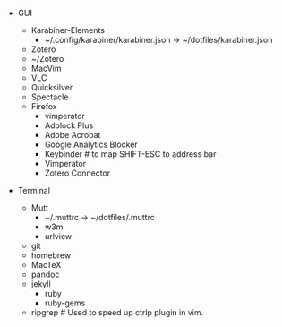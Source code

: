 - GUI
  - Karabiner-Elements
    - ~/.config/karabiner/karabiner.json -> ~/dotfiles/karabiner.json
  - Zotero
  - ~/Zotero
  - MacVim
  - VLC
  - Quicksilver
  - Spectacle
  - Firefox
    - vimperator
    - Adblock Plus
    - Adobe Acrobat
    - Google Analytics Blocker
    - Keybinder # to map SHIFT-ESC to address bar
    - Vimperator
    - Zotero Connector

- Terminal
  - Mutt
    - ~/.muttrc -> ~/dotfiles/.muttrc
    - w3m
    - urlview
  - git
  - homebrew
  - MacTeX
  - pandoc
  - jekyll
    - ruby
    - ruby-gems
  - ripgrep # Used to speed up ctrlp plugin in vim.

